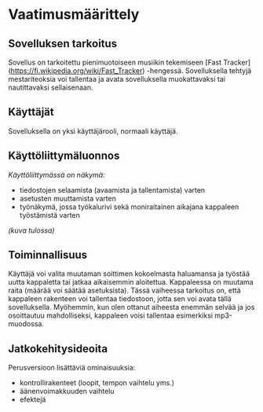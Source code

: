 # Vaatimusmäärittely

## Sovelluksen tarkoitus

Sovellus on tarkoitettu pienimuotoiseen musiikin tekemiseen [Fast Tracker] (https://fi.wikipedia.org/wiki/Fast_Tracker) -hengessä.
Sovelluksella tehtyjä mestariteoksia voi tallentaa ja avata sovelluksella muokattavaksi tai nautittavaksi sellaisenaan.

## Käyttäjät

Sovelluksella on yksi käyttäjärooli, normaali käyttäjä.

## Käyttöliittymäluonnos

*Käyttöliittymässä on näkymä:*
 
 - tiedostojen selaamista (avaamista ja tallentamista) varten
 - asetusten muuttamista varten
 - työnäkymä, jossa työkalurivi sekä moniraitainen aikajana kappaleen työstämistä varten

_(kuva tulossa)_


## Toiminnallisuus

Käyttäjä voi valita muutaman soittimen kokoelmasta haluamansa ja työstää uutta kappaletta
tai jatkaa aikaisemmin aloitettua. Kappaleessa on muutama raita (määrää voi säätää asetuksista).
Tässä vaiheessa tarkoitus on, että kappaleen rakenteen voi tallentaa tiedostoon, jotta sen voi avata
tällä sovelluksella. Myöhemmin, kun olen ottanut aiheesta enemmän selvää ja jos osoittautuu mahdolliseksi,
kappaleen voisi tallentaa esimerkiksi mp3-muodossa.

## Jatkokehitysideoita

Perusversioon lisättäviä ominaisuuksia:

 - kontrollirakenteet (loopit, tempon vaihtelu yms.)
 - äänenvoimakkuuden vaihtelu
 - efektejä

